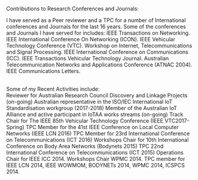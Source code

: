 
Contributions to Research Conferences and Journals:
<br>

I have served as a Peer reviewer and a TPC for a number of International conferences and Journals for the last 16 years. Some of the conferences and Journals I have served for includes: IEEE Transactions on Networking. IEEE International Conference On Networking (ICON). IEEE Vehicular Technology Conference (VTC). Workshop on Internet, Telecommunications and Signal Processing. IEEE International Conference on Communications (ICC). IEEE Transactions Vehicular Technology Journal. Australian Telecommunication Networks and Applications Conference (ATNAC 2004). IEEE Communications Letters.

<br>
Some of my Recent Activities include:
<br>
Reviewer for Australian Research Council Discovery and Linkage Projects (on-going)
Australian representative in the ISO/IEC International IoT Standardisation workgroup (2017-2018)
Member of the Australian IoT Alliance and active participant in IoTAA works streams (on-going)
Track Chair for The IEEE 85th Vehicular Technology Conference (IEEE VTC2017-Spring)
TPC Member for the 41st IEEE Conference on Local Computer Networks (IEEE LCN 2016)
TPC Member for 23rd International Conference on Telecommunications (ICT 2016)
Workshops Chair for 10th International Conference on Body Area Networks (Bodynets 2015)
TPC 22nd International Conference on Telecommunications (ICT 2015)
Operations Chair  for IEEE ICC 2014.
Workshops Chair WPMC 2014.
TPC member for IEEE LCN 2014, IEEE WOWMOM, BODYNETs 2014, WPMC 2014, ICSPCS 2014.
